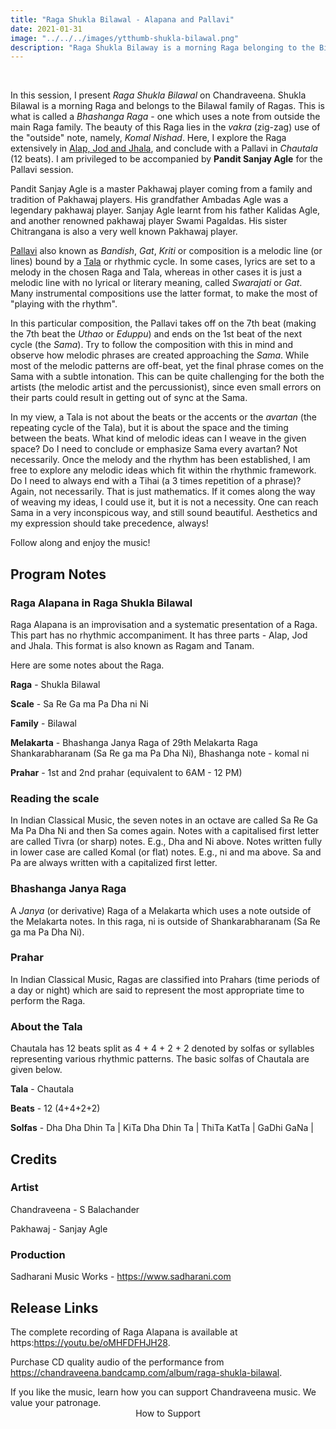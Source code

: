 ```yaml
---
title: "Raga Shukla Bilawal - Alapana and Pallavi"
date: 2021-01-31
image: "../../../images/ytthumb-shukla-bilawal.png"
description: "Raga Shukla Bilaway is a morning Raga belonging to the Bilawal family of Ragas. Here I present a detailed Alap, Jod and Jhala, followed by a Pallavi (Composition) in Chautala."
---
```


<you-tube videoid="oMHFDFHJH28"></you-tube>
<br>

In this session, I present *Raga Shukla Bilawal* on Chandraveena. Shukla Bilawal is a morning Raga and belongs to the Bilawal family of Ragas. This is what is called a *Bhashanga Raga* - one which uses a note from outside the main Raga family. The beauty of this Raga lies in the *vakra* (zig-zag) use of the "outside" note, namely, *Komal Nishad*. Here, I explore the Raga extensively in [Alap, Jod and Jhala](/blog/raga-alapana/), and conclude with a Pallavi in *Chautala* (12 beats). I am privileged to be accompanied by **Pandit Sanjay Agle** for the Pallavi session.

Pandit Sanjay Agle is a master Pakhawaj player coming from a family and tradition of Pakhawaj players. His grandfather Ambadas Agle was a legendary pakhawaj player. Sanjay Agle learnt from his father Kalidas Agle, and another renowned pakhawaj player Swami Pagaldas. His sister Chitrangana is also a very well known Pakhawaj player.

[Pallavi](/blog/pallavi/) also known as *Bandish*, *Gat*, *Kriti* or composition is a melodic line (or lines) bound by a [Tala](/blog/taladhyaya) or rhythmic cycle. In some cases, lyrics are set to a melody in the chosen Raga and Tala, whereas in other cases it is just a melodic line with no lyrical or literary meaning, called *Swarajati* or *Gat*. Many instrumental compositions use the latter format, to make the most of "playing with the rhythm".

In this particular composition, the Pallavi takes off on the 7th beat (making the 7th beat the *Uthao* or *Eduppu*) and ends on the 1st beat of the next cycle (the *Sama*). Try to follow the composition with this in mind and observe how melodic phrases are created approaching the *Sama*. While most of the melodic patterns are off-beat, yet the final phrase comes on the Sama with a subtle intonation. This can be quite challenging for the both the artists (the melodic artist and the percussionist), since even small errors on their parts could result in getting out of sync at the Sama.

In my view, a Tala is not about the beats or the accents or the *avartan* (the repeating cycle of the Tala), but it is about the space and the timing between the beats. What kind of melodic ideas can I weave in the given space? Do I need to conclude or emphasize Sama every avartan? Not necessarily. Once the melody and the rhythm has been established, I am free to explore any melodic ideas which fit within the rhythmic framework. Do I need to always end with a Tihai (a 3 times repetition of a phrase)? Again, not necessarily. That is just mathematics. If it comes along the way of weaving my ideas, I could use it, but it is not a necessity. One can reach Sama in a very inconspicous way, and still sound beautiful. Aesthetics and my expression should take precedence, always!

Follow along and enjoy the music!

## Program Notes

### Raga Alapana in Raga Shukla Bilawal
Raga Alapana is an improvisation and a systematic presentation of a Raga. This part has no rhythmic accompaniment. It has three parts - Alap, Jod and Jhala. This format is also known as Ragam and Tanam.

Here are some notes about the Raga.

**Raga** - Shukla Bilawal

**Scale** - Sa Re Ga ma Pa Dha ni Ni

**Family** - Bilawal

**Melakarta** - Bhashanga Janya Raga of 29th Melakarta Raga Shankarabharanam (Sa Re ga ma Pa Dha Ni), Bhashanga note - komal ni

**Prahar** - 1st and 2nd prahar (equivalent to  6AM - 12 PM)

### Reading the scale
In Indian Classical Music, the seven notes in an octave are called Sa Re Ga Ma Pa Dha Ni and then Sa comes again. Notes with a capitalised first letter are called Tivra (or sharp) notes. E.g., Dha and Ni above. Notes written fully in lower case are called Komal (or flat) notes. E.g., ni and ma above. Sa and Pa are always written with a capitalized first letter.

### Bhashanga Janya Raga
A *Janya* (or derivative) Raga of a Melakarta which uses a note outside of the Melakarta notes. In this raga, ni is outside of Shankarabharanam (Sa Re ga ma Pa Dha Ni).

### Prahar
In Indian Classical Music, Ragas are classified into Prahars (time periods of a day or night) which are said to represent the most appropriate time to perform the Raga.

### About the Tala
Chautala has 12 beats split as 4 + 4 + 2 + 2 denoted by solfas or syllables representing various rhythmic patterns. The basic solfas of Chautala are given below.

**Tala** - Chautala

**Beats** - 12 (4+4+2+2)

**Solfas** - Dha Dha Dhin Ta | KiTa Dha Dhin Ta | ThiTa KatTa | GaDhi GaNa |


## Credits
### Artist
Chandraveena - S Balachander

Pakhawaj - Sanjay Agle

### Production
Sadharani Music Works - https://www.sadharani.com

## Release Links
The complete recording of Raga Alapana is available at https:https://youtu.be/oMHFDFHJH28.

Purchase CD quality audio of the performance from https://chandraveena.bandcamp.com/album/raga-shukla-bilawal.

<notice-box>
If you like the music, learn how you can support Chandraveena music. We value your patronage.
<div style="text-align:center">
<my-button to="/support/">How to Support</my-button>
</div>
</notice-box>
